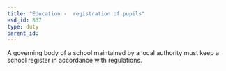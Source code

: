 ```yaml
---
title: "Education -  registration of pupils"
esd_id: 837
type: duty
parent_id:  
---
```


A governing body of a school maintained by a local authority must keep a school register in accordance with regulations.

